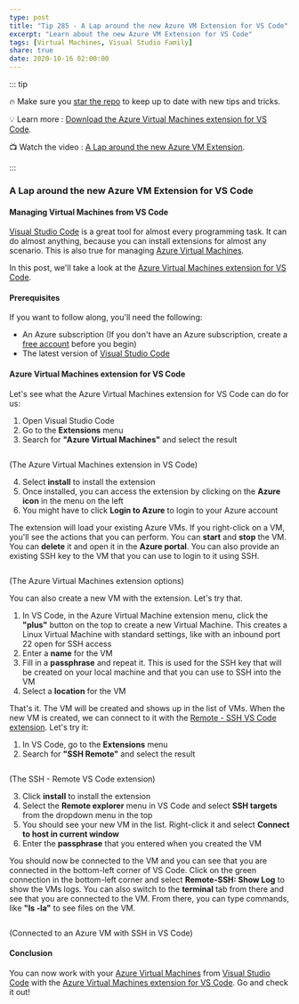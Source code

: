 ```yaml
---
type: post
title: "Tip 285 - A Lap around the new Azure VM Extension for VS Code"
excerpt: "Learn about the new Azure VM Extension for VS Code"
tags: [Virtual Machines, Visual Studio Family]
share: true
date: 2020-10-16 02:00:00
---
```


::: tip 

:fire: Make sure you [star the repo](https://github.com/Microsoft/AzureTipsAndTricks?WT.mc_id=azure-azuredevtips-azureappsdev) to keep up to date with new tips and tricks.

:bulb: Learn more : [Download the Azure Virtual Machines extension for VS Code](https://marketplace.visualstudio.com/items?itemName=ms-azuretools.vscode-azurevirtualmachines?WT.mc_id=other-azuredevtips-azureappsdev). 

:tv: Watch the video : [A Lap around the new Azure VM Extension](https://youtu.be/9Azx4mczxUk?WT.mc_id=youtube-azuredevtips-azureappsdev).

:::

### A Lap around the new Azure VM Extension for VS Code

#### Managing Virtual Machines from VS Code
[Visual Studio Code](https://code.visualstudio.com/?WT.mc_id=other-azuredevtips-azureappsdev) is a great tool for almost every programming task. It can do almost anything, because you can install extensions for almost any scenario. This is also true for managing [Azure Virtual Machines](https://azure.microsoft.com/services/virtual-machines?WT.mc_id=azure-azuredevtips-azureappsdev).

In this post, we'll take a look at the [Azure Virtual Machines extension for VS Code](https://marketplace.visualstudio.com/items?itemName=ms-azuretools.vscode-azurevirtualmachines&WT.mc_id=other-azuredevtips-azureappsdev).

#### Prerequisites
If you want to follow along, you'll need the following:
* An Azure subscription (If you don't have an Azure subscription, create a [free account](https://azure.microsoft.com/free/?WT.mc_id=azure-azuredevtips-azureappsdev) before you begin)
* The latest version of [Visual Studio Code](https://code.visualstudio.com/)

#### Azure Virtual Machines extension for VS Code
Let's see what the Azure Virtual Machines extension for VS Code can do for us:

1. Open Visual Studio Code
2. Go to the **Extensions** menu
3. Search for **"Azure Virtual Machines"** and select the result

<img :src="$withBase('/files/71vmextension.png')">

(The Azure Virtual Machines extension in VS Code)

4. Select **install** to install the extension
5. Once installed, you can access the extension by clicking on the **Azure icon** in the menu on the left
6. You might have to click **Login to Azure** to login to your Azure account

The extension will load your existing Azure VMs. If you right-click on a VM, you'll see the actions that you can perform. You can **start** and **stop** the VM. You can **delete** it and open it in the **Azure portal**. You can also provide an existing SSH key to the VM that you can use to login to it using SSH. 

<img :src="$withBase('/files/71options.png')">

(The Azure Virtual Machines extension options)

You can also create a new VM with the extension. Let's try that.

1. In VS Code, in the Azure Virtual Machine extension menu, click the **"plus"** button on the top to create a new Virtual Machine. This creates a Linux Virtual Machine with standard settings, like with an inbound port 22 open for SSH access
2. Enter a **name** for the VM
3. Fill in a **passphrase** and repeat it. This is used for the SSH key that will be created on your local machine and that you can use to SSH into the VM
4. Select a **location** for the VM

That's it. The VM will be created and shows up in the list of VMs. When the new VM is created, we can connect to it with the [Remote - SSH VS Code extension](https://marketplace.visualstudio.com/items?itemName=ms-vscode-remote.remote-ssh&WT.mc_id=other-azuredevtips-azureappsdev). Let's try it:

1. In VS Code, go to the **Extensions** menu
2. Search for **"SSH Remote"** and select the result

<img :src="$withBase('/files/71ssh.png')">

(The SSH - Remote VS Code extension)

3. Click **install** to install the extension
4. Select the **Remote explorer** menu in VS Code and select **SSH targets** from the dropdown menu in the top
5. You should see your new VM in the list. Right-click it and select **Connect to host in current window**
6. Enter the **passphrase** that you entered when you created the VM

You should now be connected to the VM and you can see that you are connected in the bottom-left corner of VS Code. Click on the green connection in the bottom-left corner and select **Remote-SSH: Show Log** to show the VMs logs. You can also switch to the **terminal** tab from there and see that you are connected to the VM. From there, you can type commands, like **"ls -la"** to see files on the VM. 

<img :src="$withBase('/files/71terminal2.png')">

(Connected to an Azure VM with SSH in VS Code)

#### Conclusion
You can now work with your [Azure Virtual Machines](https://azure.microsoft.com/services/virtual-machines?WT.mc_id=azure-azuredevtips-azureappsdev) from [Visual Studio Code](https://code.visualstudio.com/?WT.mc_id=other-azuredevtips-azureappsdev) with the [Azure Virtual Machines extension for VS Code](https://marketplace.visualstudio.com/items?itemName=ms-azuretools.vscode-azurevirtualmachines?WT.mc_id=other-azuredevtips-azureappsdev). Go and check it out!
